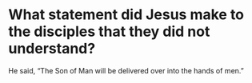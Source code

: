 # What statement did Jesus make to the disciples that they did not understand?

He said, “The Son of Man will be delivered over into the hands of men.”
